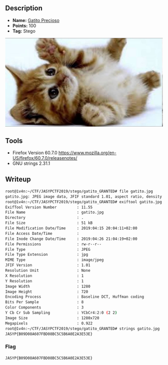 ## Description
* **Name:** [Gatito Precioso](https://ctf.interferencias.tech/challenges#Gatito%20precioso)
* **Points:** 100
* **Tag:** Stego

<p align="center">
<img src="gatito.jpg"/>
</p>

## Tools
* Firefox Version 60.7.0 https://www.mozilla.org/en-US/firefox/60.7.0/releasenotes/
* GNU strings 2.31.1

## Writeup
```bash
root@1v4n:~/CTF/JASYPCTF2019/stego/gatito_GRANTED# file gatito.jpg
gatito.jpg: JPEG image data, JFIF standard 1.01, aspect ratio, density 1x1, segment length 16, baseline, precision 8, 1280x720, components 3
root@1v4n:~/CTF/JASYPCTF2019/stego/gatito_GRANTED# exiftool gatito.jpg
ExifTool Version Number         : 11.55
File Name                       : gatito.jpg
Directory                       : .
File Size                       : 51 kB
File Modification Date/Time     : 2019:04:15 20:04:11+02:00
File Access Date/Time           :
File Inode Change Date/Time     : 2019:04:26 21:04:19+02:00
File Permissions                : rw-r--r--
File Type                       : JPEG
File Type Extension             : jpg
MIME Type                       : image/jpeg
JFIF Version                    : 1.01
Resolution Unit                 : None
X Resolution                    : 1
Y Resolution                    : 1
Image Width                     : 1280
Image Height                    : 720
Encoding Process                : Baseline DCT, Huffman coding
Bits Per Sample                 : 8
Color Components                : 3
Y Cb Cr Sub Sampling            : YCbCr4:2:0 (2 2)
Image Size                      : 1280x720
Megapixels                      : 0.922
root@1v4n:~/CTF/JASYPCTF2019/stego/gatito_GRANTED# strings gatito.jpg | grep "JASYP{.*"
JASYP{B09D08A607FBD08BC5C5B6A0E2A3E53E}
```
### Flag

`JASYP{B09D08A607FBD08BC5C5B6A0E2A3E53E}`
